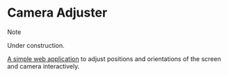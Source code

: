 # Camera Adjuster

> [!NOTE]  
> Under construction.

[A simple web application](https://naokihori.github.io/Contour3D/index.html) to adjust positions and orientations of the screen and camera interactively.
